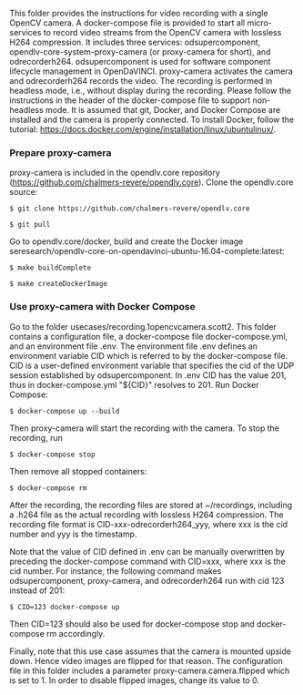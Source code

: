 This folder provides the instructions for video recording with a single OpenCV camera. A docker-compose file is provided to start all micro-services to record video streams from the OpenCV camera with lossless H264 compression. It includes three services: odsupercomponent, opendlv-core-system-proxy-camera (or proxy-camera for short), and odrecorderh264. odsupercomponent is used for software component lifecycle management in OpenDaVINCI. proxy-camera activates the camera and odrecorderh264 records the video. The recording is performed in headless mode, i.e., without display during the recording. Please follow the instructions in the header of the docker-compose file to support non-headless mode. It is assumed that git, Docker, and Docker Compose are installed and the camera is properly connected. To install Docker, follow the tutorial: https://docs.docker.com/engine/installation/linux/ubuntulinux/.
    
### Prepare proxy-camera

proxy-camera is included in the opendlv.core repository (https://github.com/chalmers-revere/opendlv.core). Clone the opendlv.core source:

    $ git clone https://github.com/chalmers-revere/opendlv.core
    
    $ git pull
    
Go to opendlv.core/docker, build and create the Docker image seresearch/opendlv-core-on-opendavinci-ubuntu-16.04-complete:latest:

    $ make buildComplete
    
    $ make createDockerImage
    
### Use proxy-camera with Docker Compose

Go to the folder usecases/recording.1opencvcamera.scott2. This folder contains a configuration file, a docker-compose file docker-compose.yml, and an environment file .env. The environment file .env defines an environment variable CID which is referred to by the docker-compose file. CID is a user-defined environment variable that specifies the cid of the UDP session established by odsupercomponent. In .env CID has the value 201, thus in docker-compose.yml "${CID}" resolves to 201.  Run Docker Compose:
    
    $ docker-compose up --build

Then proxy-camera will start the recording with the camera. To stop the recording, run

    $ docker-compose stop
    
Then remove all stopped containers:

    $ docker-compose rm

After the recording, the recording files are stored at ~/recordings, including a .h264 file as the actual recording with lossless H264 compression. The recording file format is CID-xxx-odrecorderh264_yyy, where xxx is the cid number and yyy is the timestamp.

Note that the value of CID defined in .env can be manually overwritten by preceding the docker-compose command with CID=xxx, where xxx is the cid number. For instance, the following command makes odsupercomponent, proxy-camera, and odrecorderh264 run with cid 123 instead of 201:

    $ CID=123 docker-compose up
    
Then CID=123 should also be used for docker-compose stop and docker-compose rm accordingly.

Finally, note that this use case assumes that the camera is mounted upside down. Hence video images are flipped for that reason. The configuration file in this folder includes a parameter proxy-camera.camera.flipped which is set to 1. In order to disable flipped images, change its value to 0.

